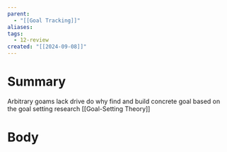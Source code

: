 ```yaml
---
parent:
  - "[[Goal Tracking]]"
aliases: 
tags:
  - 12-review
created: "[[2024-09-08]]"
---
```

# Summary 
Arbitrary goams lack drive do why find and build concrete goal based on the goal setting research [[Goal-Setting Theory]]
# Body
